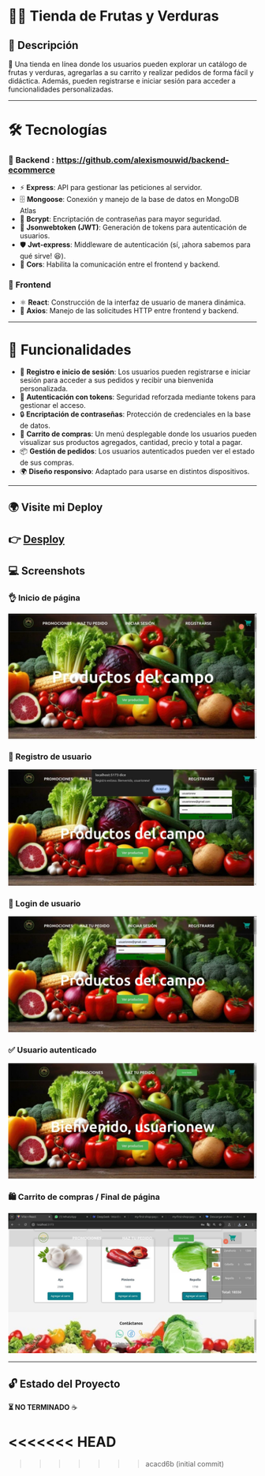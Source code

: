 # 🥦🥗 Tienda de Frutas y Verduras  

## 📌 Descripción  

🌱 Una tienda en línea donde los usuarios pueden explorar un catálogo de frutas y verduras, agregarlas a su carrito y realizar pedidos de forma fácil y didáctica. Además, pueden registrarse e iniciar sesión para acceder a funcionalidades personalizadas.  

---

# 🛠️ Tecnologías  

### 🔹 **Backend** : https://github.com/alexismouwid/backend-ecommerce  
- ⚡ **Express**: API para gestionar las peticiones al servidor.  
- 🗄️ **Mongoose**: Conexión y manejo de la base de datos en MongoDB Atlas  
- 🔑 **Bcrypt**: Encriptación de contraseñas para mayor seguridad.  
- 🔐 **Jsonwebtoken (JWT)**: Generación de tokens para autenticación de usuarios.  
- 🛡️ **Jwt-express**: Middleware de autenticación (sí, ¡ahora sabemos para qué sirve! 😆).  
- 🔄 **Cors**: Habilita la comunicación entre el frontend y backend.  

### 🔹 **Frontend**  
- ⚛️ **React**: Construcción de la interfaz de usuario de manera dinámica.
- 🔗 **Axios**: Manejo de las solicitudes HTTP entre frontend y backend.  

---

# 🚀 Funcionalidades  

- 👤 **Registro e inicio de sesión**: Los usuarios pueden registrarse e iniciar sesión para acceder a sus pedidos y recibir una bienvenida personalizada.  
- 🔐 **Autenticación con tokens**: Seguridad reforzada mediante tokens para gestionar el acceso.  
- 🔒 **Encriptación de contraseñas**: Protección de credenciales en la base de datos.  
- 🛒 **Carrito de compras**: Un menú desplegable donde los usuarios pueden visualizar sus productos agregados, cantidad, precio y total a pagar.  
- 📦 **Gestión de pedidos**: Los usuarios autenticados pueden ver el estado de sus compras.  
- 🌍 **Diseño responsivo**: Adaptado para usarse en distintos dispositivos.  

---

## 🌍 Visite mi Deploy  
👉 [**Desploy**](https://my-first-shop-page-nb3g.vercel.app/)
---

## 💻 Screenshots  

### 👌 Inicio de página  
![Start](/public/screen.jpg)  

### 📝 Registro de usuario  
![Registro](/public/registro.jpg)  

### 🔑 Login de usuario  
![Login](/public/loginuser.jpg)  

### ✅ Usuario autenticado  
![Autenticado](/public/loginautenticado.jpg)  

### 🛍️ Carrito de compras / Final de página  
![Carro](/public/screen4.jpg)  

---

## 🔓 Estado del Proyecto  
**⏳ NO TERMINADO** ☕  

 
<<<<<<< HEAD
=======


>>>>>>> acacd6b (initial commit)
